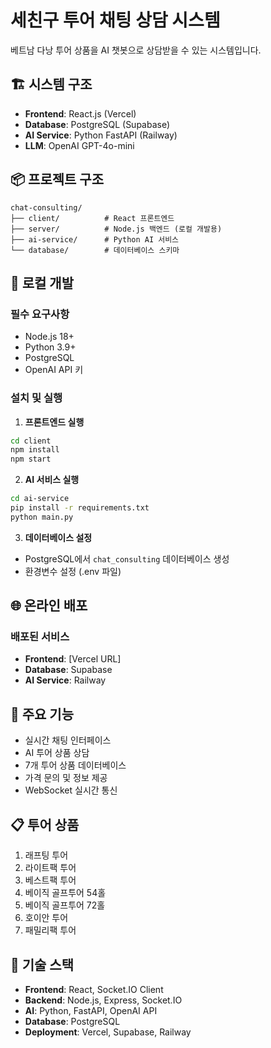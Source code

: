 # 세친구 투어 채팅 상담 시스템

베트남 다낭 투어 상품을 AI 챗봇으로 상담받을 수 있는 시스템입니다.

## 🏗️ 시스템 구조

- **Frontend**: React.js (Vercel)
- **Database**: PostgreSQL (Supabase)
- **AI Service**: Python FastAPI (Railway)
- **LLM**: OpenAI GPT-4o-mini

## 📦 프로젝트 구조

```
chat-consulting/
├── client/          # React 프론트엔드
├── server/          # Node.js 백엔드 (로컬 개발용)
├── ai-service/      # Python AI 서비스
└── database/        # 데이터베이스 스키마
```

## 🚀 로컬 개발

### 필수 요구사항
- Node.js 18+
- Python 3.9+
- PostgreSQL
- OpenAI API 키

### 설치 및 실행

1. **프론트엔드 실행**
```bash
cd client
npm install
npm start
```

2. **AI 서비스 실행**
```bash
cd ai-service
pip install -r requirements.txt
python main.py
```

3. **데이터베이스 설정**
- PostgreSQL에서 `chat_consulting` 데이터베이스 생성
- 환경변수 설정 (.env 파일)

## 🌐 온라인 배포

### 배포된 서비스
- **Frontend**: [Vercel URL]
- **Database**: Supabase
- **AI Service**: Railway

## 🎯 주요 기능

- 실시간 채팅 인터페이스
- AI 투어 상품 상담
- 7개 투어 상품 데이터베이스
- 가격 문의 및 정보 제공
- WebSocket 실시간 통신

## 📋 투어 상품

1. 래프팅 투어
2. 라이트팩 투어
3. 베스트팩 투어
4. 베이직 골프투어 54홀
5. 베이직 골프투어 72홀
6. 호이안 투어
7. 패밀리팩 투어

## 🔧 기술 스택

- **Frontend**: React, Socket.IO Client
- **Backend**: Node.js, Express, Socket.IO
- **AI**: Python, FastAPI, OpenAI API
- **Database**: PostgreSQL
- **Deployment**: Vercel, Supabase, Railway